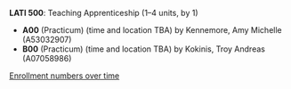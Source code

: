 **LATI 500**: Teaching Apprenticeship (1–4 units, by 1)

- **A00** (Practicum) (time and location TBA) by Kennemore, Amy Michelle (A53032907)
- **B00** (Practicum) (time and location TBA) by Kokinis, Troy Andreas (A07058986)

[Enrollment numbers over time](./LATI500.tsv)
